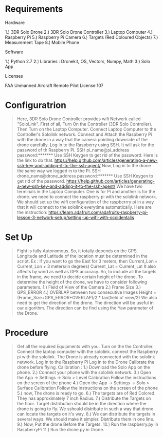 # Requirements 
Hardware

1.) 3DR Solo Drone
2.) 3DR Solo Drone Controller
3.) Laptop Computer
4.) Raspberry Pi
5.) Raspberry Pi Camera
6.) Targets (Red Coloured Objects)
7.) Measurement Tape
8.) Mobile Phone

Software

1.) Python 2.7
2.) Libraries : Dronekit, OS, Vectors, Numpy, Math
3.) Solo App

Licenses

FAA Unmanned Aircraft Remote Pilot License 107

# Configuratrion

> Here, 3DR Solo Drone Controller provides wifi Network called "SoloLink".
> First of all, Turn On the Controller (3DR Solo Controller). Then Turn on the Laptop Computer.
> Connect Laptop Computer to the Controller's Sololink network.
> Connect and Attach the Raspberry Pi with the drone in a way that the camera pointing downside of the drone carefully. 
> Log In to the Raspberry using SSH. It will ask for the password of th Raspberry Pi. 
SSH pi_name@pi_address
password:*******
> Use SSH Keygen to get rid of the password. Here is the link to do that.
https://help.github.com/articles/generating-a-new-ssh-key-and-adding-it-to-the-ssh-agent/
> Now, Log in to the drone the same way we logged in to the Pi.
SSH drone_name@drone_address
password:*******
> Use SSH Keygen to get rid of the password.
https://help.github.com/articles/generating-a-new-ssh-key-and-adding-it-to-the-ssh-agent/
> We have two terminals in the Laptop Computer. One is for Pi and another is for the drone.
> we need to connect the raspberry pi with the sololink network. 
> We should set up the wifi configuration of the raspberrry pi in a way that it will connect to the sololink everytime automatically.
Here are the instruction:
https://learn.adafruit.com/adafruits-raspberry-pi-lesson-3-network-setup/setting-up-wifi-with-occidentalis

# Set Up

> Fight is fully Autonomous. So, it totally depends on the GPS.
> Longitude and Latitude of the location must be determined in the script. 
> Ex : If you want to go the East for 3 meters, then 
Current_Lon = Current_Lon + 3 meters(in degrees)
Current_Lat = Current_Lat
> It also affects by wind as well as GPS accuracy. 
> So, to include all the targets in the frame, we need to decide certain height of the drone. 
> To determine the height of the drone, we have to consider following parameters.
1.) Field of View of the Camera
2.) Frame Size
3.) GPS_ERROR
4.) OVERLAP between two consecutive Images
Height = (Frame_Size+GPS_ERROR+OVERLAP)/2 * tan(field of view/2)
> We also need to get the direction of the drone. The direction will be useful in our algorithm.
> The direction can be find using the Yaw parameter of the Drone.

# Procedure

> Get all the required Equipments with you. Turn on the the Controller.
> Connect the laptop computer with the sololink. connect the Raspberry pi with the sololink. The Drone is already connected with the sololink network.
> Log in to the Raspberry Pi
> Log in to the Drone
> Calibrate the drone before flying.
Calibration :
1.) Download the Solo App on the phone.
2.) Connect your phone with the sololink network.
3.) Open the App -> Settings -> Solo > Level Calibration
Follow the instructions on the screen of the phone
4.) Open the App -> Settings -> Solo > Surface Calibration
Follow the instructions on the screen of the phone
5.) now, The drone is ready to go. 
6.) The targets are of Red Colored. They has approximately 7 inch Radius.
7.) Distribute the Targets on the floor. Target distribution should be in the direction where the drone is going to fly. We sshould distribute in such a way that drone can locate the targets on it's way.
8.) We can distribute the targets in several ways. We should make it simpler. Distribute them in one line.
9.) Now, Put the drone Before the Targets.
10.) Run the raspberry.py in RaspberryPi
11.) Run the drone.py in Drone.
